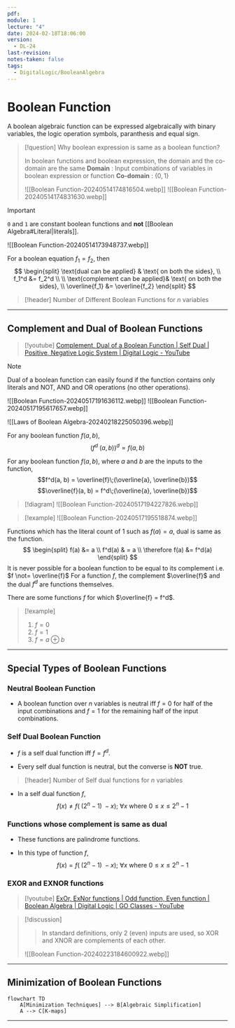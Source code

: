 ```yaml
---
pdf: 
module: 1
lecture: "4"
date: 2024-02-18T18:06:00
version:
  - DL-24
last-revision: 
notes-taken: false
tags:
  - DigitalLogic/BooleanAlgebra
---
```

# Boolean Function
A boolean algebraic function can be expressed algebraically with binary variables, the logic operation symbols, paranthesis and equal sign.

> [!question] Why boolean expression is same as a boolean function?
> 
> In boolean functions and boolean expression, the domain and the co-domain are the same
> **Domain** : Input combinations of variables in boolean expression or function
> **Co-domain** : $\{0, 1\}$
> 
> ![[Boolean Function-20240514174816504.webp]]
> ![[Boolean Function-20240514174831630.webp]]

> [!important] 
> `0` and `1` are constant boolean functions and **not** [[Boolean Algebra#Literal|literals]].

![[Boolean Function-20240514173948737.webp]]

For a boolean equation $f_1 = f_2$, then
$$
\begin{split}
\text{dual can be applied} &  \text{ on both the sides}, \\
f_1^d &= f_2^d \\ \\
\text{complement can be applied}& \text{ on both the sides}, \\
\overline{f_1} &= \overline{f_2}
\end{split}
$$


> [!header] Number of Different Boolean Functions for $n$ variables


---
## Complement and Dual of Boolean Functions
> [!youtube] 
> [Complement, Dual of a Boolean Function | Self Dual | Positive, Negative Logic System | Digital Logic - YouTube](https://www.youtube.com/watch?v=qed3vHqJicM)

> [!NOTE] 
> Dual of a boolean function can easily found if the function contains only literals and NOT, AND and OR operations (no other operations).

![[Boolean Function-20240517191636112.webp]]
![[Boolean Function-20240517195617657.webp]]

![[Laws of Boolean Algebra-20240218225050396.webp]]

For any boolean function $f(a, b)$,
$$
{(f^d\;(a, b))}^d = f(a, b)
$$

For any boolean function $f(a, b)$, where $a$ and $b$ are the inputs to the function,
$$f^d(a, b) = \overline{f}\;(\overline{a}, \overline{b})$$
$$\overline{f}(a, b) = f^d\;(\overline{a}, \overline{b})$$

> [!diagram] 
> ![[Boolean Function-20240517194227826.webp]]


> [!example] 
> ![[Boolean Function-20240517195518874.webp]]

Functions which has the literal count of 1 such as $f(a) = a$, dual is same as the function.
$$
\begin{split}
f(a) &= a  \\ 
f^d(a) & = a \\
\therefore f(a) &= f^d(a)
\end{split}
$$
It is never possible for a boolean function to be equal to its complement i.e. $f \not= \overline{f}$ 
For a function $f$, the complement $\overline{f}$ and the dual $f^d$ are functions themselves.

There are some functions $f$ for which $\overline{f} = f^d$.
> [!example] 
> 1. $f = 0$
> 2. $f = 1$
> 3. $f = a \oplus b$

---
## Special Types of Boolean Functions

### Neutral Boolean Function
 - A boolean function over $n$ variables is neutral iff $f = 0$ for half of the input combinations and $f = 1$ for the remaining half of the input combinations.

### Self Dual Boolean Function
- $f$ is a self dual function iff $f = f^d$.

- Every self dual function is neutral, but the converse is **NOT** true.

> [!header] Number of Self dual functions for $n$ variables


- In a self dual function $f$, 
$$
f(x) \not= f(\;(2^n - 1)\; - x); \: \forall x \text{ where } 0 \le x \le 2^n - 1 
$$

### Functions whose complement is same as dual

- These functions are palindrome functions.

- In this type of function $f$, 
$$
f(x) = f(\;(2^n - 1)\; - x); \: \forall x \text{ where } 0 \le x \le 2^n - 1 
$$

### EXOR and EXNOR functions
> [!youtube] 
> [ExOr, ExNor functions | Odd function, Even function | Boolean Algebra | Digital Logic | GO Classes - YouTube](https://www.youtube.com/watch?v=-30dUjh6Qv4)


> [!discussion] 
>> In standard definitions, only 2 (even) inputs are used, so XOR and XNOR are complements of each other.
> 
> ![[Boolean Function-20240223184600922.webp]]

---
## Minimization of Boolean Functions

```mermaid
flowchart TD
	A[Minimization Techniques] --> B[Algebraic Simplification]
	A --> C[K-maps]
```

---

